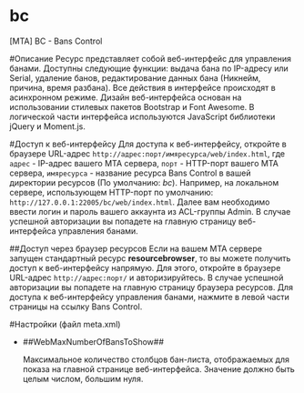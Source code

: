 # bc
[MTA] BC - Bans Control

#Описание
Ресурс представляет собой веб-интерфейс для управления банами. Доступны следующие функции: выдача бана по IP-адресу или
Serial, удаление банов, редактирование данных бана (Никнейм, причина, время разбана). Все действия в интерфейсе происходят в асинхронном
режиме. Дизайн веб-интерфейса основан на использовании стилевых пакетов Bootstrap и Font Awesome. В логической части интерфейса 
используются JavaScript библиотеки jQuery и Moment.js.

#Доступ к веб-интерфейсу
Для доступа к веб-интерфейсу, откройте в браузере URL-адрес `http://адрес:порт/имяресурса/web/index.html`, где `адрес` - IP-адрес вашего
MTA сервера, `порт` - HTTP-порт вашего MTA сервера, `имяресурса` - название ресурса Bans Control в вашей директории ресурсов (По
умолчанию: *bc*). Например, на локальном сервере, использующем HTTP-порт по умолчанию: ` http://127.0.0.1:22005/bc/web/index.html`.
Далее вам необходимо ввести логин и пароль вашего аккаунта из ACL-группы Admin. В случае успешной авторизации вы попадете на главную
страницу веб-интерфейса управления банами.

##Доступ через браузер ресурсов
Если на вашем MTA сервере запущен стандартный ресурс **resourcebrowser**, то вы можете получить доступ к веб-интерфейсу напрямую.
Для этого, откройте в браузере URL-адрес `http://адрес:порт/` и авторизируйтесь. В случае успешной авторизации вы попадете на главную
страницу браузера ресурсов. Для доступа к веб-интерфейсу управления банами, нажмите в левой части страницы на ссылку Bans Control.

#Настройки (файл meta.xml)

* ##WebMaxNumberOfBansToShow##
  
  Максимальное количество столбцов бан-листа, отображаемых для показа на главной странице веб-интерфейса. Значение должно быть целым 
  числом, большим нуля.
